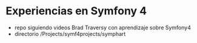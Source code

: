 # Experiencias en Symfony 4
- repo siguiendo videos Brad Traversy con aprendizaje sobre Symfony4
- directorio /Projects/symf4projects/symphart

